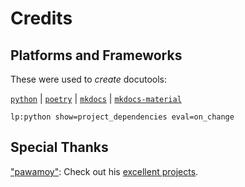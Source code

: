 # Credits

## Platforms and Frameworks

These were used to *create* docutools:

[`python`](https://www.python.org/) |
[`poetry`](https://poetry.eustace.io/) |
[`mkdocs`](https://www.mkdocs.org/) |
[`mkdocs-material`](https://squidfunk.github.io/mkdocs-material/)

`lp:python show=project_dependencies eval=on_change`

## Special Thanks

["pawamoy"](https://github.com/pawamoy): Check out his [excellent projects](https://pawamoy.github.io/).
